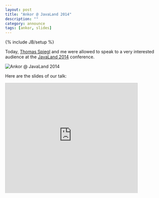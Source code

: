 ```yaml
---
layout: post
title: "Ankor @ JavaLand 2014"
description: ""
category: announce
tags: [ankor, slides]
---
```

{% include JB/setup %}

Today, [Thomas Spiegl](https://github.com/tomspiegl) and me were allowed to speak to a very interested audience at the [JavaLand 2014](http://www.javaland.eu) conference.

![Ankor @ JavaLand 2014]({{site.url}}/assets/images/ankor_javaland_2014.jpg)

Here are the slides of our talk:

<iframe src="http://www.slideshare.net/slideshow/embed_code/33032491" width="427" height="356" frameborder="0" marginwidth="0" marginheight="0" scrolling="no" style="border:1px solid #CCC; border-width:1px 1px 0; margin-bottom:5px; max-width: 100%;" allowfullscreen="true"/>
